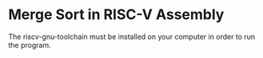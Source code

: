 # Merge Sort in RISC-V Assembly

The riscv-gnu-toolchain must be installed on your computer in order to run the program.
